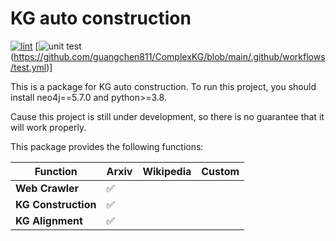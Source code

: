 # KG auto construction
[![lint](https://github.com/guangchen811/ComplexKG/actions/workflows/lint.yml/badge.svg)](https://github.com/guangchen811/ComplexKG/blob/main/.github/workflows/lint.yml)
[![unit test](https://github.com/guangchen811/ComplexKG/actions/workflows/test.yml/badge.svg)(https://github.com/guangchen811/ComplexKG/blob/main/.github/workflows/test.yml)]

This is a package for KG auto construction. To run this project, you should install neo4j==5.7.0 and python>=3.8.

Cause this project is still under development, so there is no guarantee that it will work properly.

This package provides the following functions:

| Function | Arxiv | Wikipedia | Custom |
| - | - | - | - |
| **Web Crawler** | ✅ |  |  |
| **KG Construction** | ✅ |  |
| **KG Alignment** | ✅ |  |